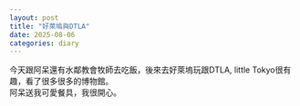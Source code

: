 ```yaml
---
layout: post
title: "好萊塢與DTLA"
date: 2025-08-06
categories: diary
---
```

今天跟阿呆還有水鄰教會牧師去吃飯，後來去好萊塢玩跟DTLA, little Tokyo很有趣，看了很多很多的博物館。  
阿呆送我可愛餐具，我很開心。
